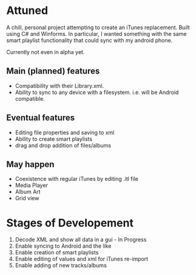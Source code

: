 # Attuned
A chill, personal project attempting to create an iTunes replacement. Built using C# and Winforms.
In particular, I wanted something with the same smart playlist functionality that could sync with my android phone.

Currently not even in alpha yet.


## Main (planned) features
- Compatibility with their Library.xml.
- Ability to sync to any device with a filesystem. i.e. will be Android compatible.


## Eventual features
- Editing file properties and saving to xml
- Ability to create smart playlists
- drag and drop addition of files/albums

## May happen
- Coexistence with regular iTunes by editing .itl file
- Media Player
- Album Art
- Grid view

# Stages of Developement
1) Decode XML and show all data in a gui - In Progress
2) Enable syncing to Android and the like
3) Enable creation of smart playlists
4) Enable editing of values and xml for iTunes re-import
5) Enable adding of new tracks/albums
